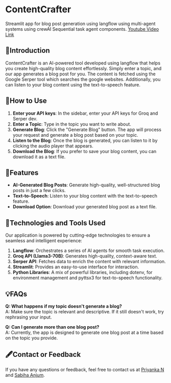 # ContentCrafter
Streamlit app for blog post generation using langflow using multi-agent systems using crewAI Sequential task agent components. 
  [Youtube Video Link](https://www.youtube.com/watch?v=dRI-59uDg1Y)

## 📃Introduction
  ContentCrafter is an AI-powered tool developed using langflow that helps you create high-quality blog content effortlessly. 
  Simply enter a topic, and our app generates a blog post for you. The content is fetched using the Google Serper tool which searches the   google websites.
  Additionally, you can listen to your blog content using the text-to-speech feature.

## 📌How to Use
  1. **Enter your API keys**: In the sidebar, enter your API keys for Groq and Serper dev.
  2. **Enter a Topic**: Type in the topic you want to write about.
  3. **Generate Blog**: Click the "Generate Blog" button. The app will process your request and generate a blog post based on your topic.
  4. **Listen to the Blog**: Once the blog is generated, you can listen to it by clicking the audio player that appears.
  5. **Download the Blog**: If you prefer to save your blog content, you can download it as a text file.

## 🧩Features
  - **AI-Generated Blog Posts**: Generate high-quality, well-structured blog posts in just a few clicks.
  - **Text-to-Speech**: Listen to your blog content with the text-to-speech feature.
  - **Download Option**: Download your generated blog post as a text file.
    
## 🔗Technologies and Tools Used
  Our application is powered by cutting-edge technologies to ensure a seamless and intelligent experience:

  1. **Langflow**: Orchestrates a series of AI agents for smooth task execution.
  2. **Groq API (Llama3-70B)**: Generates high-quality, context-aware text.
  3. **Serper API**: Fetches data to enrich the content with relevant information.
  4. **Streamlit**: Provides an easy-to-use interface for interaction.
  5. **Python Libraries**: A mix of powerful libraries, including dotenv, for environment management and pyttsx3 for text-to-speech functionality.

  ## 💡FAQs
  **Q: What happens if my topic doesn't generate a blog?**  
  A: Make sure the topic is relevant and descriptive. If it still doesn't work, try rephrasing your input.

  **Q: Can I generate more than one blog post?**  
  A: Currently, the app is designed to generate one blog post at a time based on the topic you provide.

  ## 🖋Contact or Feedback
  If you have any questions or feedback, feel free to contact us at [Priyanka N](mailto:nprinka235@gmail.com) and [Sabiha Anjum](mailto:sabihaanjum067@gmail.com).


  
